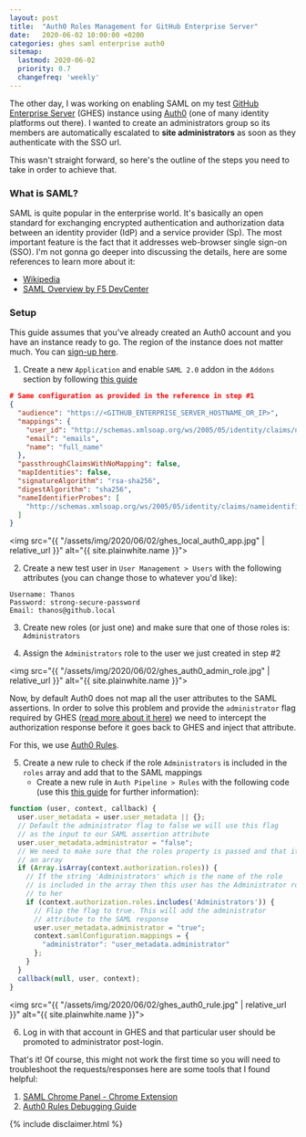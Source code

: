 ```yaml
---
layout: post
title:  "Auth0 Roles Management for GitHub Enterprise Server"
date:   2020-06-02 10:00:00 +0200
categories: ghes saml enterprise auth0
sitemap:
  lastmod: 2020-06-02
  priority: 0.7
  changefreq: 'weekly'
---
```

The other day, I was working on enabling SAML on my test [GitHub Enterprise Server](https://github.com/enterprise) (GHES) instance using [Auth0](https://auth0.com/) (one of many identity platforms out there). I wanted to create an administrators group so its members are automatically escalated to **site administrators** as soon as they authenticate with the SSO url.

This wasn't straight forward, so here's the outline of the steps you need to take in order to achieve that.

### What is SAML?

SAML is quite popular in the enterprise world. It's basically an open standard for exchanging encrypted authentication and authorization data between an identity provider (IdP) and a service provider (Sp). The most important feature is the fact that it addresses web-browser single sign-on (SSO). I'm not gonna go deeper into discussing the details, here are some references to learn more about it:

- [Wikipedia](https://en.wikipedia.org/wiki/Security_Assertion_Markup_Language)
- <i class="icon-youtube"></i>[SAML Overview by F5 DevCenter](https://www.youtube.com/watch?v=i8wFExDSZv0)

### Setup

This guide assumes that you've already created an Auth0 account and you have an instance ready to go. The region of the instance does not matter much. You can [sign-up here](https://auth0.com/signup?&signUpData=%7B%22category%22%3A%22button%22%7D&email=undefined).

1. Create a new `Application` and enable `SAML 2.0` addon in the `Addons` section by following [this guide](https://auth0.com/docs/protocols/saml/saml-apps/github-server)

```json
# Same configuration as provided in the reference in step #1
{
  "audience": "https://<GITHUB_ENTERPRISE_SERVER_HOSTNAME_OR_IP>",
  "mappings": {
    "user_id": "http://schemas.xmlsoap.org/ws/2005/05/identity/claims/nameidentifier",
    "email": "emails",
    "name": "full_name"
  },
  "passthroughClaimsWithNoMapping": false,
  "mapIdentities": false,
  "signatureAlgorithm": "rsa-sha256",
  "digestAlgorithm": "sha256",
  "nameIdentifierProbes": [
    "http://schemas.xmlsoap.org/ws/2005/05/identity/claims/nameidentifier"
  ]
}
```

<img src="{{ "/assets/img/2020/06/02/ghes_local_auth0_app.jpg" | relative_url }}" alt="{{ site.plainwhite.name }}">

2. Create a new test user in `User Management > Users` with the following attributes (you can change those to whatever you'd like):

```
Username: Thanos
Password: strong-secure-password
Email: thanos@github.local
```

3. Create new roles (or just one) and make sure that one of those roles is: `Administrators`

4. Assign the `Administrators` role to the user we just created in step #2

<img src="{{ "/assets/img/2020/06/02/ghes_auth0_admin_role.jpg" | relative_url }}" alt="{{ site.plainwhite.name }}">

Now, by default Auth0 does not map all the user attributes to the SAML assertions. In order to solve this problem and provide the `administrator` flag required by GHES ([read more about it here](https://help.github.com/en/enterprise/2.16/admin/user-management/using-saml#saml-attributes)) we need to intercept the authorization response before it goes back to GHES and inject that attribute.

For this, we use [Auth0 Rules](https://auth0.com/docs/rules).

5. Create a new rule to check if the role `Administrators` is included in the `roles` array and add that to the SAML mappings
    - Create a new rule in `Auth Pipeline > Rules` with the following code (use this [this guide](https://auth0.com/docs/protocols/saml/saml-configuration/saml-assertions) for further information):

```js
function (user, context, callback) {
  user.user_metadata = user.user_metadata || {};
  // Default the administrator flag to false we will use this flag
  // as the input to our SAML assertion attribute
  user.user_metadata.administrator = "false";
  // We need to make sure that the roles property is passed and that it is
  // an array
  if (Array.isArray(context.authorization.roles)) {
    // If the string 'Administrators' which is the name of the role
    // is included in the array then this user has the Administrator role assigned
    // to her
    if (context.authorization.roles.includes('Administrators')) {
      // Flip the flag to true. This will add the administrator
      // attribute to the SAML response
      user.user_metadata.administrator = "true";
      context.samlConfiguration.mappings = {
        "administrator": "user_metadata.administrator"
      };
    }
  }
  callback(null, user, context);
}
```

<img src="{{ "/assets/img/2020/06/02/ghes_auth0_rule.jpg" | relative_url }}" alt="{{ site.plainwhite.name }}">

6. Log in with that account in GHES and that particular user should be promoted to administrator post-login.

That's it! Of course, this might not work the first time so you will need to troubleshoot the requests/responses here are some tools that I found helpful:

1. [SAML Chrome Panel - Chrome Extension](https://chrome.google.com/webstore/detail/saml-chrome-panel/paijfdbeoenhembfhkhllainmocckace?hl=en)
2. [Auth0 Rules Debugging Guide](https://auth0.com/docs/rules/guides/debug)

{% include disclaimer.html %}